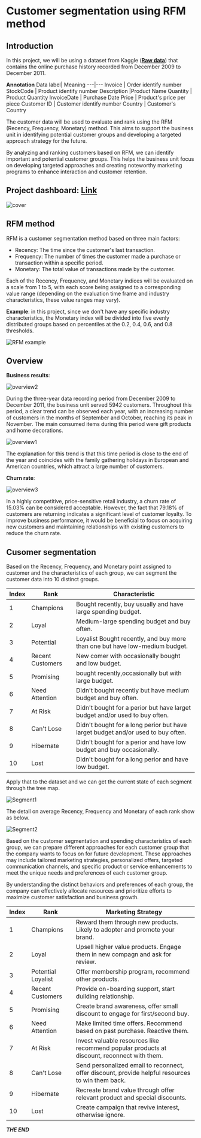 
# Customer segmentation using RFM method

## Introduction
In this project, we will be using a dataset from Kaggle ([__Raw data__](https://www.kaggle.com/datasets/mashlyn/online-retail-ii-uci/data)) that contains the online purchase history recorded from December 2009 to December 2011. 

__Annotation__
Data label| Meaning
---|---
Invoice | Order identify number 
StockCode | Product identify number 
Description	|Product Name
Quantity | Product Quantity
InvoiceDate	| Purchase Date
Price | Product's price per piece
Customer ID	| Customer identify number
Country | Customer's Country


The customer data will be used to evaluate and rank using the RFM (Recency, Frequency, Monetary) method. This aims to support the business unit in identifying potential customer groups and developing a targeted approach strategy for the future.

By analyzing and ranking customers based on RFM, we can identify important and potential customer groups. This helps the business unit focus on developing targeted approaches and creating noteworthy marketing programs to enhance interaction and customer retention.

## Project dashboard: [__Link__](https://app.powerbi.com/view?r=eyJrIjoiOTg3OWNkOTktNjVhYy00Mzk3LWE0NWMtYmIzNjkwODE1ZGRlIiwidCI6Ijg4ZjViZjc2LWVhZWYtNDE5Yy1iZTgxLWUwYmNhZjJkNTA4MyIsImMiOjEwfQ%3D%3D) 
![cover](https://github.com/vp1082000/RFM-customer-segment/assets/143709845/8b14acdd-1d99-413b-a969-1c7cb5994dd5)

## RFM method
RFM is a customer segmentation method based on three main factors:

- Recency: The time since the customer's last transaction.
- Frequency: The number of times the customer made a purchase or transaction within a specific period.
- Monetary: The total value of transactions made by the customer.

Each of the Recency, Frequency, and Monetary indices will be evaluated on a scale from 1 to 5, with each score being assigned to a corresponding value range (depending on the evaluation time frame and industry characteristics, these value ranges may vary).

__Example__: in this project, since we don't have any specific industry characteristics, the Monetary index will be divided into five evenly distributed groups based on percentiles at the 0.2, 0.4, 0.6, and 0.8 thresholds.

![RFM example](https://github.com/vp1082000/RFM-customer-segment/assets/143709845/377ad5f1-2d4f-4a1d-b22a-6a4e13ce94ff)

## Overview

__Business results__:

![overview2](https://github.com/vp1082000/RFM-customer-segment/assets/143709845/44e68ca1-c587-4283-b1be-c4cddb4465ed)

During the three-year data recording period from December 2009 to December 2011, the business unit served 5942 customers. Throughout this period, a clear trend can be observed each year, with an increasing number of customers in the months of September and October, reaching its peak in November. The main consumed items during this period were gift products and home decorations.

![overview1](https://github.com/vp1082000/RFM-customer-segment/assets/143709845/d35dba30-b7a0-4445-b799-3d345bff4048)

The explanation for this trend is that this time period is close to the end of the year and coincides with the family gathering holidays in European and American countries, which attract a large number of customers.

__Churn rate__:

![overview3](https://github.com/vp1082000/RFM-customer-segment/assets/143709845/85467430-250b-4547-ad00-d1a9dab09772)

In a highly competitive, price-sensitive retail industry, a churn rate of 15.03% can be considered acceptable. However, the fact that 79.18% of customers are returning indicates a significant level of customer loyalty. To improve business performance, it would be beneficial to focus on acquiring new customers and maintaining relationships with existing customers to reduce the churn rate.

## Cusomer segmentation

Based on the Recency, Frequency, and Monetary point assigned to customer and the characteristics of each group, we can segment the customer data into 10 distinct groups.

Index|Rank|Characteristic
---|---|---
1|	Champions|	Bought recently, buy usually and have large spending budget.
2|	Loyal| 	Medium-large spending budget and buy often.
3|	Potential| Loyalist	Bought recently, and buy more than one but have low-medium budget.
4|	Recent Customers|	New comer with occasionally bought and low budget.
5|	Promising|	bought recently,occasionally but with large budget.
6|	Need Attention|	Didn't bought recently but have medium budget and buy often.
7|	At Risk|	Didn't bought for a perior but have larget budget and/or used to buy often.
8|	Can't Lose|	Didn't bought for a long perior but have larget budget and/or used to buy often.
9|	Hibernate|	Didn't bought for a perior and have low budget and buy occasionally.
10|	Lost|	Didn't bought for a long perior and have low budget.

Apply that to the dataset and we can get the current state of each segment through the tree map.

![Segment1](https://github.com/vp1082000/RFM-customer-segment/assets/143709845/8256bdcf-c861-4ce3-907d-31c943bceea1)


The detail on average Recency, Frequency and Monetary of each rank show as below.

![Segment2](https://github.com/vp1082000/RFM-customer-segment/assets/143709845/546efc9c-ed52-4ef7-97ae-b9a015208e44)

Based on the customer segmentation and spending characteristics of each group, we can prepare different approaches for each customer group that the company wants to focus on for future development. These approaches may include tailored marketing strategies, personalized offers, targeted communication channels, and specific product or service enhancements to meet the unique needs and preferences of each customer group. 

By understanding the distinct behaviors and preferences of each group, the company can effectively allocate resources and prioritize efforts to maximize customer satisfaction and business growth.


Index|	Rank|	Marketing Strategy
---|---|---
1|	Champions|	Reward them through new products. Likely to adopter and promote your brand.
2|	Loyal| 	Upsell higher value products. Engage them in new compagn and  ask for review.
3|	Potential Loyalist|	Offer membership program, recommend other products.
4|	Recent Customers|	Provide on-boarding support, start duilding relationship.
5|	Promising|	Create brand awareness, offer small discount to engage for first/second buy.
6|	Need Attention|	Make limited time offers. Recommend based on past purchase. Reactive them.
7|	At Risk|	Invest valuable resources like recommend popular products at discount, reconnect with them.
8|	Can't Lose|	Send personalized email to reconnect, offer discount, provide helpful resources to win them back.
9|	Hibernate|	Recreate brand value through offer relevant product and special discounts.
10|	Lost|	Create campaign that revive interest, otherwise ignore.

___THE END___






























